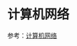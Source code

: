 # 计算机网络

参考：[计算机网络](https://github.com/zhengjianglong915/note-of-interview/blob/master/network/all.md)